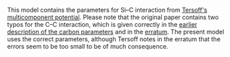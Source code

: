 This model contains the parameters for Si–C interaction from [Tersoff's multicomponent potential](https://doi.org/10.1103/PhysRevB.39.5566). Please note that the original paper contains two typos for the C–C interaction, which is given correctly in the [earlier description of the carbon parameters](https://doi.org/10.1103/PhysRevLett.61.2879) and in the [erratum](https://doi.org/10.1103/PhysRevB.41.3248.2). The present model uses the correct parameters, although Tersoff notes in the erratum that the errors seem to be too small to be of much consequence.
